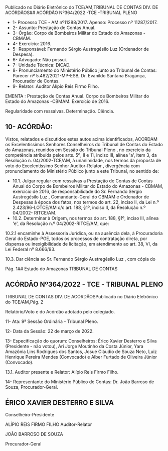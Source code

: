 Publicado  no  Diário  Eletrônico do TCE/AM,TRIBUNAL DE CONTAS DIV. DE ACÓRDÃOS## ACÓRDÃO Nº364/2022 -TCE -TRIBUNAL PLENO

- 1- Processo TCE - AM nº11288/2017. Apenso: Processo nº  11287/2017.
- 2- Assunto: Prestação de Contas Anual.
- 3- Órgão: Corpo de Bombeiros Militar do Estado do Amazonas - CBMAM.
- 4- Exercício: 2016.
- 5- Responsável: Fernando Sérgio Austregésilo Luz (Ordenador de Despesa).
- 6- Advogado: Não possui.
- 7- Unidade Técnica: DICAD.
- 8- Pronunciamento  do  Ministério  Público  junto  ao  Tribunal  de  Contas: Parecer  nº 5.482/2021-MP-ESB, Dr. Evanildo Santana Bragança, Procurador de Contas.
- 9- Relator: Auditor Alípio Reis Firmo Filho.

EMENTA : Prestação  de  Contas  Anual.  Corpo  de Bombeiros Militar do Estado do Amazonas -CBMAM. Exercício de 2016.

Regularidade com ressalvas. Determinação. Ciência.

## 10-  ACÓRDÃO:

Vistos, relatados e discutidos estes autos acima identificados, ACORDAM os Excelentíssimos Senhores Conselheiros do Tribunal de Contas do Estado do Amazonas, reunidos em Sessão do Tribunal Pleno , no exercício da competência atribuída pelos arts. 5º, II e 11, inciso III, alínea 'a', item 3, da Resolução n. 04/2002-TCE/AM, à unanimidade, nos termos da proposta de voto do Excelentíssimo Senhor Auditor-Relator ,  divergência com pronunciamento do Ministério Público junto a este Tribunal, no sentido de:

- 10.1. Julgar regular com ressalvas a Prestação de Contas de Contas Anual do  Corpo  de  Bombeiros  Militar  do  Estado  do  Amazonas  -  CBMAM, exercício de 2016, de responsabilidade do Sr. Fernando  Sérgio Austregésilo  Luz , Comandante-Geral  do  CBMAM  e  Ordenador  de Despesas à época dos fatos, nos termos do art. 22, inciso II, da Lei n.º 2.423/96-LOTCE/AM  c/c  art.  188,  §1º,  inciso  II,  da  Resolução  n.º 04/2002- RITCE/AM.
- 10.2. Determinar à Origem, nos termos do art. 188, §1º, inciso III, alínea 'e', da Resolução n.º 04/2002-RITCE/AM, que:

10.2.1 encaminhe  à  Assessoria  Jurídica,  ou  na  ausência  dela,  à Procuradoria Geral do Estado-PGE, todos os processos de contratação direta,  por  dispensa  ou  inexigibilidade  de  licitação,  em  atendimento  ao art. 38, VI, da Lei Federal nº 8.666/93.

10.3. Dar ciência ao Sr. Fernando Sérgio Austregésilo Luz , com cópia do

Pág. 1## Estado do Amazonas TRIBUNAL DE CONTAS

## ACÓRDÃO Nº364/2022 - TCE - TRIBUNAL PLENO

TRIBUNAL DE CONTAS DIV. DE ACÓRDÃOSPublicado  no  Diário  Eletrônico do TCE/AM,Pág. 2

Relatório/Voto e do Acórdão adotado pelo colegiado.

11-  Ata: 9ª Sessão Ordinária - Tribunal Pleno.

12-  Data da Sessão: 22 de março de 2022.

13-  Especificação do quorum: Conselheiros: Érico Xavier Desterro e Silva (Presidente - não votou), Ari Jorge Moutinho da Costa Júnior, Yara Amazônia Lins Rodrigues dos Santos, Josué Cláudio de Souza Neto, Luiz Henrique Pereira Mendes (Convocado) e Alber Furtado de Oliveira Júnior (Convocado).

13.1. Auditor presente e Relator: Alípio Reis Firmo Filho.

14-  Representante  do  Ministério  Público  de  Contas: Dr.  João  Barroso  de  Souza, Procurador-Geral.

## ÉRICO XAVIER DESTERRO E SILVA

Conselheiro-Presidente

ALÍPIO REIS FIRMO FILHO Auditor-Relator

JOÃO BARROSO DE SOUZA

Procurador-Geral
